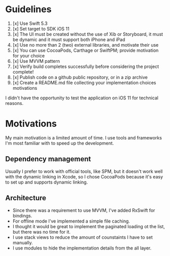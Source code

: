 # Guidelines

1. [x] Use Swift 5.3
2. [x] Set target to SDK iOS 11 
3. [x] The UI must be created without the use of Xib or Storyboard, it must be dynamic and it must support both iPhone and iPad
4. [x] Use no more than 2 (two) external libraries, and motivate their use
5. [x] You can use CocoaPods, Carthage or SwiftPM; provide motivation for your choice
6. [x] Use MVVM pattern
7. [x] Verify build completes successfully before considering the project complete!
8. [x] Publish code on a github public repository, or in a zip archive
9. [x] Create a README.md file collecting your implementation choices motivations

I didn't have the opportunity to test the application on iOS 11 for technical reasons.

# Motivations

My main motivation is a limited amount of time. I use tools and frameworks I'm most familiar with to speed up the development.  

## Dependency management

Usually I prefer to work with official tools, like SPM, but it doesn't work well with the dynamic linking in Xcode, so I chose CocoaPods because it's easy to set up and supports dynamic linking.  

## Architecture

* Since there was a requirement to use MVVM, I've added RxSwift for bindings.
* For offline mode I've implemented a simple file caching.
* I thought it would be great to implement the paginated loading ot the list, but there was no time for it.
* I use stack views to reduce the amount of counstaints I have to set manually.  
* I use modules to hide the implementation details from the all layer.

